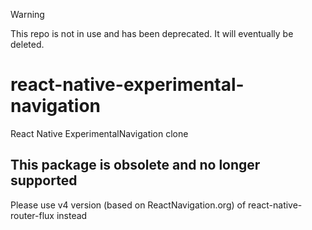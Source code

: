 > [!WARNING]
> This repo is not in use and has been deprecated. It will eventually be deleted.

# react-native-experimental-navigation
React Native ExperimentalNavigation clone

## This package is obsolete and no longer supported
Please use v4 version  (based on ReactNavigation.org) of react-native-router-flux instead
